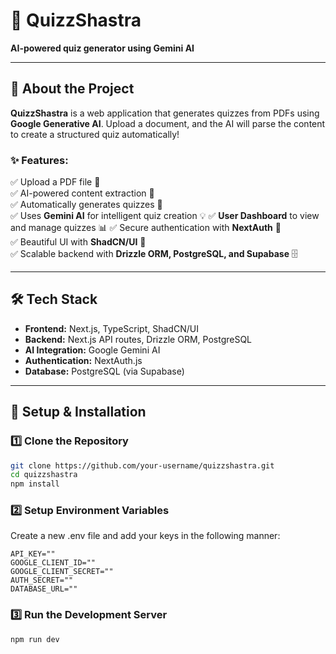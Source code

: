 # 🧠 QuizzShastra  
**AI-powered quiz generator using Gemini AI**  

---

## 🚀 About the Project  
**QuizzShastra** is a web application that generates quizzes from PDFs using **Google Generative AI**. Upload a document, and the AI will parse the content to create a structured quiz automatically!  

### ✨ Features:  
✅ Upload a PDF file 📄  
✅ AI-powered content extraction 🤖  
✅ Automatically generates quizzes 📝  
✅ Uses **Gemini AI** for intelligent quiz creation 💡 
✅ **User Dashboard** to view and manage quizzes 📊 
✅ Secure authentication with **NextAuth** 🔐  
✅ Beautiful UI with **ShadCN/UI** 🎨  
✅ Scalable backend with **Drizzle ORM, PostgreSQL, and Supabase** 🗄️  

---

## 🛠️ Tech Stack  
- **Frontend:** Next.js, TypeScript, ShadCN/UI  
- **Backend:** Next.js API routes, Drizzle ORM, PostgreSQL  
- **AI Integration:** Google Gemini AI  
- **Authentication:** NextAuth.js  
- **Database:** PostgreSQL (via Supabase)  

---

## 🔧 Setup & Installation  
### 1️⃣ Clone the Repository  
```bash
git clone https://github.com/your-username/quizzshastra.git
cd quizzshastra
npm install
```
### 2️⃣ Setup Environment Variables
Create a new .env file and add your keys in the following manner:
```
API_KEY=""
GOOGLE_CLIENT_ID=""
GOOGLE_CLIENT_SECRET=""
AUTH_SECRET=""
DATABASE_URL=""
```
### 3️⃣ Run the Development Server
```bash
npm run dev
```
